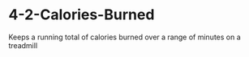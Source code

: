 # 4-2-Calories-Burned
 Keeps a running total of calories burned over a range of minutes on a treadmill
